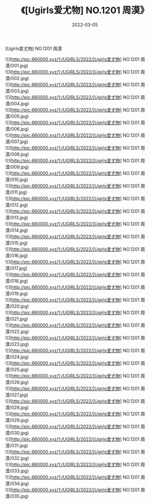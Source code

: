 ﻿---
layout: post
title:  《[Ugirls爱尤物] NO.1201 周漠》
date:   2022-03-05
img: http://pic.660000.xyz/1:/UGIRLS/2022/[Ugirls爱尤物] NO.1201 周漠/000.jpg
categories: [美女, 清纯, 唯美]
---

[Ugirls爱尤物] NO.1201 周漠

 ![](http://pic.660000.xyz/1:/UGIRLS/2022/[Ugirls爱尤物] NO.1201 周漠/001.jpg) <br>![](http://pic.660000.xyz/1:/UGIRLS/2022/[Ugirls爱尤物] NO.1201 周漠/002.jpg) <br>![](http://pic.660000.xyz/1:/UGIRLS/2022/[Ugirls爱尤物] NO.1201 周漠/003.jpg) <br>![](http://pic.660000.xyz/1:/UGIRLS/2022/[Ugirls爱尤物] NO.1201 周漠/004.jpg) <br>![](http://pic.660000.xyz/1:/UGIRLS/2022/[Ugirls爱尤物] NO.1201 周漠/005.jpg) <br>![](http://pic.660000.xyz/1:/UGIRLS/2022/[Ugirls爱尤物] NO.1201 周漠/006.jpg) <br>![](http://pic.660000.xyz/1:/UGIRLS/2022/[Ugirls爱尤物] NO.1201 周漠/007.jpg) <br>![](http://pic.660000.xyz/1:/UGIRLS/2022/[Ugirls爱尤物] NO.1201 周漠/008.jpg) <br>![](http://pic.660000.xyz/1:/UGIRLS/2022/[Ugirls爱尤物] NO.1201 周漠/009.jpg) <br>![](http://pic.660000.xyz/1:/UGIRLS/2022/[Ugirls爱尤物] NO.1201 周漠/010.jpg) <br>![](http://pic.660000.xyz/1:/UGIRLS/2022/[Ugirls爱尤物] NO.1201 周漠/011.jpg) <br>![](http://pic.660000.xyz/1:/UGIRLS/2022/[Ugirls爱尤物] NO.1201 周漠/012.jpg) <br>![](http://pic.660000.xyz/1:/UGIRLS/2022/[Ugirls爱尤物] NO.1201 周漠/013.jpg) <br>![](http://pic.660000.xyz/1:/UGIRLS/2022/[Ugirls爱尤物] NO.1201 周漠/014.jpg) <br>![](http://pic.660000.xyz/1:/UGIRLS/2022/[Ugirls爱尤物] NO.1201 周漠/015.jpg) <br>![](http://pic.660000.xyz/1:/UGIRLS/2022/[Ugirls爱尤物] NO.1201 周漠/016.jpg) <br>![](http://pic.660000.xyz/1:/UGIRLS/2022/[Ugirls爱尤物] NO.1201 周漠/017.jpg) <br>![](http://pic.660000.xyz/1:/UGIRLS/2022/[Ugirls爱尤物] NO.1201 周漠/018.jpg) <br>![](http://pic.660000.xyz/1:/UGIRLS/2022/[Ugirls爱尤物] NO.1201 周漠/019.jpg) <br>![](http://pic.660000.xyz/1:/UGIRLS/2022/[Ugirls爱尤物] NO.1201 周漠/020.jpg) <br>![](http://pic.660000.xyz/1:/UGIRLS/2022/[Ugirls爱尤物] NO.1201 周漠/021.jpg) <br>![](http://pic.660000.xyz/1:/UGIRLS/2022/[Ugirls爱尤物] NO.1201 周漠/022.jpg) <br>![](http://pic.660000.xyz/1:/UGIRLS/2022/[Ugirls爱尤物] NO.1201 周漠/023.jpg) <br>![](http://pic.660000.xyz/1:/UGIRLS/2022/[Ugirls爱尤物] NO.1201 周漠/024.jpg) <br>![](http://pic.660000.xyz/1:/UGIRLS/2022/[Ugirls爱尤物] NO.1201 周漠/025.jpg) <br>![](http://pic.660000.xyz/1:/UGIRLS/2022/[Ugirls爱尤物] NO.1201 周漠/026.jpg) <br>![](http://pic.660000.xyz/1:/UGIRLS/2022/[Ugirls爱尤物] NO.1201 周漠/027.jpg) <br>![](http://pic.660000.xyz/1:/UGIRLS/2022/[Ugirls爱尤物] NO.1201 周漠/028.jpg) <br>![](http://pic.660000.xyz/1:/UGIRLS/2022/[Ugirls爱尤物] NO.1201 周漠/029.jpg) <br>![](http://pic.660000.xyz/1:/UGIRLS/2022/[Ugirls爱尤物] NO.1201 周漠/030.jpg) <br>![](http://pic.660000.xyz/1:/UGIRLS/2022/[Ugirls爱尤物] NO.1201 周漠/031.jpg) <br>![](http://pic.660000.xyz/1:/UGIRLS/2022/[Ugirls爱尤物] NO.1201 周漠/032.jpg) <br>![](http://pic.660000.xyz/1:/UGIRLS/2022/[Ugirls爱尤物] NO.1201 周漠/033.jpg) <br>![](http://pic.660000.xyz/1:/UGIRLS/2022/[Ugirls爱尤物] NO.1201 周漠/034.jpg) <br>![](http://pic.660000.xyz/1:/UGIRLS/2022/[Ugirls爱尤物] NO.1201 周漠/035.jpg) <br>